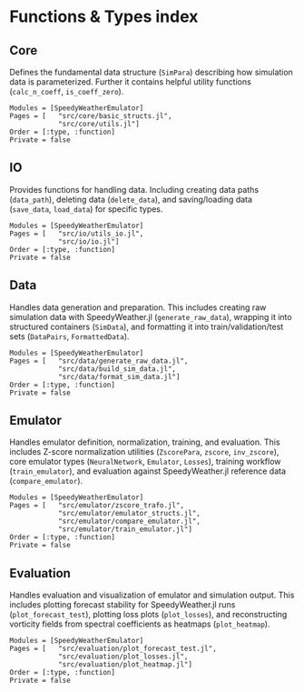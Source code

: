 # Functions & Types index


## Core

Defines the fundamental data structure (`SimPara`) describing  how simulation data is parameterized. Further it contains helpful utility functions (`calc_n_coeff`, `is_coeff_zero`).

```@autodocs
Modules = [SpeedyWeatherEmulator]
Pages = [   "src/core/basic_structs.jl", 
            "src/core/utils.jl"]
Order = [:type, :function]
Private = false
```


## IO

Provides functions for handling data. Including creating data paths (`data_path`), deleting data (`delete_data`), and saving/loading data (`save_data`, `load_data`) for specific types.

```@autodocs
Modules = [SpeedyWeatherEmulator]
Pages = [   "src/io/utils_io.jl", 
            "src/io/io.jl"]
Order = [:type, :function]
Private = false
```


## Data

Handles data generation and preparation. This includes creating raw simulation data with SpeedyWeather.jl (`generate_raw_data`), wrapping it into structured containers (`SimData`), and formatting it into train/validation/test sets (`DataPairs`, `FormattedData`).

```@autodocs
Modules = [SpeedyWeatherEmulator]
Pages = [   "src/data/generate_raw_data.jl", 
            "src/data/build_sim_data.jl",
            "src/data/format_sim_data.jl"]
Order = [:type, :function]
Private = false
```


## Emulator

Handles emulator definition, normalization, training, and evaluation.
This includes Z-score normalization utilities (`ZscorePara`, `zscore`, `inv_zscore`), core emulator types (`NeuralNetwork`, `Emulator`, `Losses`), training workflow (`train_emulator`), and evaluation against SpeedyWeather.jl reference data (`compare_emulator`).

```@autodocs
Modules = [SpeedyWeatherEmulator]
Pages = [   "src/emulator/zscore_trafo.jl", 
            "src/emulator/emulator_structs.jl",
            "src/emulator/compare_emulator.jl",
            "src/emulator/train_emulator.jl"]
Order = [:type, :function]
Private = false
```


## Evaluation

Handles evaluation and visualization of emulator and simulation output.
This includes plotting forecast stability for SpeedyWeather.jl runs (`plot_forecast_test`), plotting loss plots (`plot_losses`), and reconstructing vorticity fields from spectral coefficients as heatmaps (`plot_heatmap`).

```@autodocs
Modules = [SpeedyWeatherEmulator]
Pages = [   "src/evaluation/plot_forecast_test.jl", 
            "src/evaluation/plot_losses.jl",
            "src/evaluation/plot_heatmap.jl"]
Order = [:type, :function]
Private = false
```
